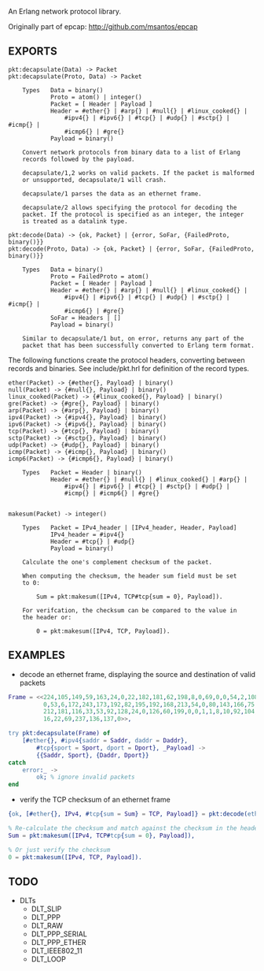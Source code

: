 
An Erlang network protocol library.

Originally part of epcap:
<http://github.com/msantos/epcap>


## EXPORTS

    pkt:decapsulate(Data) -> Packet
    pkt:decapsulate(Proto, Data) -> Packet
    
        Types   Data = binary()
                Proto = atom() | integer()
                Packet = [ Header | Payload ]
                Header = #ether{} | #arp{} | #null{} | #linux_cooked{} |
                    #ipv4{} | #ipv6{} | #tcp{} | #udp{} | #sctp{} | #icmp{} |
                    #icmp6{} | #gre{}
                Payload = binary()

        Convert network protocols from binary data to a list of Erlang
        records followed by the payload.

        decapsulate/1,2 works on valid packets. If the packet is malformed
        or unsupported, decapsulate/1 will crash.

        decapsulate/1 parses the data as an ethernet frame.

        decapsulate/2 allows specifying the protocol for decoding the
        packet. If the protocol is specified as an integer, the integer
        is treated as a datalink type.

    pkt:decode(Data) -> {ok, Packet} | {error, SoFar, {FailedProto, binary()}}
    pkt:decode(Proto, Data) -> {ok, Packet} | {error, SoFar, {FailedProto, binary()}}

        Types   Data = binary()
                Proto = FailedProto = atom()
                Packet = [ Header | Payload ]
                Header = #ether{} | #arp{} | #null{} | #linux_cooked{} |
                    #ipv4{} | #ipv6{} | #tcp{} | #udp{} | #sctp{} | #icmp{} |
                    #icmp6{} | #gre{}
                SoFar = Headers | []
                Payload = binary()

        Similar to decapsulate/1 but, on error, returns any part of the
        packet that has been successfully converted to Erlang term format.

The following functions create the protocol headers, converting between
records and binaries. See include/pkt.hrl for definition of the record
types.

    ether(Packet) -> {#ether{}, Payload} | binary()
    null(Packet) -> {#null{}, Payload} | binary()
    linux_cooked(Packet) -> {#linux_cooked{}, Payload} | binary()
    gre(Packet) -> {#gre{}, Payload} | binary()
    arp(Packet) -> {#arp{}, Payload} | binary()
    ipv4(Packet) -> {#ipv4{}, Payload} | binary()
    ipv6(Packet) -> {#ipv6{}, Payload} | binary()
    tcp(Packet) -> {#tcp{}, Payload} | binary()
    sctp(Packet) -> {#sctp{}, Payload} | binary()
    udp(Packet) -> {#udp{}, Payload} | binary()
    icmp(Packet) -> {#icmp{}, Payload} | binary()
    icmp6(Packet) -> {#icmp6{}, Payload} | binary()
    
        Types   Packet = Header | binary()
                Header = #ether{} | #null{} | #linux_cooked{} | #arp{} |
                    #ipv4{} | #ipv6{} | #tcp{} | #sctp{} | #udp{} |
                    #icmp{} | #icmp6{} | #gre{}

    
    makesum(Packet) -> integer()
    
        Types   Packet = IPv4_header | [IPv4_header, Header, Payload]
                IPv4_header = #ipv4{}
                Header = #tcp{} | #udp{}
                Payload = binary()
    
        Calculate the one's complement checksum of the packet.

        When computing the checksum, the header sum field must be set
        to 0:

            Sum = pkt:makesum([IPv4, TCP#tcp{sum = 0}, Payload]).

        For verifcation, the checksum can be compared to the value in
        the header or:

            0 = pkt:makesum([IPv4, TCP, Payload]).

## EXAMPLES

* decode an ethernet frame, displaying the source and destination of
  valid packets

```erlang
Frame = <<224,105,149,59,163,24,0,22,182,181,62,198,8,0,69,0,0,54,2,108,64,
          0,53,6,172,243,173,192,82,195,192,168,213,54,0,80,143,166,75,154,
          212,181,116,33,53,92,128,24,0,126,60,199,0,0,1,1,8,10,92,104,96,
          16,22,69,237,136,137,0>>,

try pkt:decapsulate(Frame) of
    [#ether{}, #ipv4{saddr = Saddr, daddr = Daddr},
        #tcp{sport = Sport, dport = Dport}, _Payload] ->
        {{Saddr, Sport}, {Daddr, Dport}}
catch
    error:_ ->
        ok; % ignore invalid packets
end
```

* verify the TCP checksum of an ethernet frame

```erlang
{ok, [#ether{}, IPv4, #tcp{sum = Sum} = TCP, Payload]} = pkt:decode(ether, Frame),

% Re-calculate the checksum and match against the checksum in the header
Sum = pkt:makesum([IPv4, TCP#tcp{sum = 0}, Payload]),

% Or just verify the checksum
0 = pkt:makesum([IPv4, TCP, Payload]).
```

## TODO

* DLTs
    * DLT_SLIP
    * DLT_PPP
    * DLT_RAW
    * DLT\_PPP\_SERIAL
    * DLT\_PPP\_ETHER
    * DLT\_IEEE802\_11
    * DLT_LOOP
